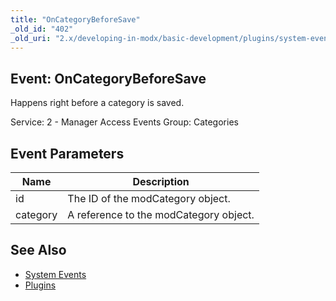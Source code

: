 ```yaml
---
title: "OnCategoryBeforeSave"
_old_id: "402"
_old_uri: "2.x/developing-in-modx/basic-development/plugins/system-events/oncategorybeforesave"
---
```


## Event: OnCategoryBeforeSave

Happens right before a category is saved.

Service: 2 - Manager Access Events 
Group: Categories

## Event Parameters

| Name | Description |
|------|-------------|
| id | The ID of the modCategory object. |
| category | A reference to the modCategory object. |

## See Also

- [System Events](developing-in-modx/basic-development/plugins/system-events "System Events")
- [Plugins](developing-in-modx/basic-development/plugins "Plugins")